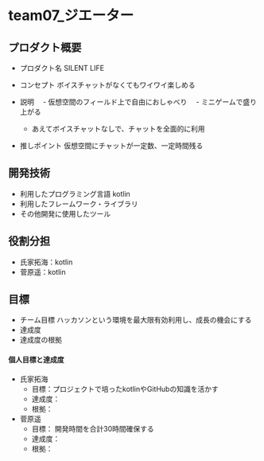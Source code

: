 # team07_ジエーター

## プロダクト概要
- プロダクト名
SILENT LIFE

- コンセプト
ボイスチャットがなくてもワイワイ楽しめる

- 説明
　- 仮想空間のフィールド上で自由におしゃべり
　- ミニゲームで盛り上がる
  - あえてボイスチャットなしで、チャットを全面的に利用

- 推しポイント
仮想空間にチャットが一定数、一定時間残る

## 開発技術
- 利用したプログラミング言語
kotlin
- 利用したフレームワーク・ライブラリ
- その他開発に使用したツール

## 役割分担
- 氏家拓海：kotlin
- 菅原遥：kotlin


## 目標
- チーム目標
ハッカソンという環境を最大限有効利用し、成長の機会にする
- 達成度
- 達成度の根拠

#### 個人目標と達成度
- 氏家拓海
  - 目標：プロジェクトで培ったkotlinやGitHubの知識を活かす
  - 達成度： 
  - 根拠：  
- 菅原遥  
  - 目標：  開発時間を合計30時間確保する
  - 達成度： 
  - 根拠：  
